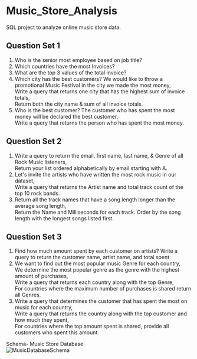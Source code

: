# Music_Store_Analysis
SQL project to analyze online music store data.

## Question Set 1
1. Who is the senior most employee based on job title?
2. Which countries have the most Invoices?
3. What are the top 3 values of the total invoice?
4. Which city has the best customers? We would like to throw a promotional Music Festival in the city we made the most money, \
   Write a query that returns one city that has the highest sum of invoice totals, \
   Return both the city name & sum of all invoice totals.
6. Who is the best customer? The customer who has spent the most money will be declared the best customer, \
   Write a query that returns the person who has spent the most money.


## Question Set 2
1. Write a query to return the email, first name, last name, & Genre of all Rock Music listeners, \
   Return your list ordered alphabetically by email starting with A.
2. Let's invite the artists who have written the most rock music in our dataset, \
   Write a query that returns the Artist name and total track count of the top 10 rock bands.
3. Return all the track names that have a song length longer than the average song length, \
   Return the Name and Milliseconds for each track. Order by the song length with the longest songs listed first.


## Question Set 3
1. Find how much amount spent by each customer on artists? Write a query to return the customer name, artist name, and total spent
2. We want to find out the most popular music Genre for each country, \
   We determine the most popular genre as the genre with the highest amount of purchases, \
   Write a query that returns each country along with the top Genre, \
   For countries where the maximum number of purchases is shared return all Genres.
4. Write a query that determines the customer that has spent the most on music for each country, \
   Write a query that returns the country along with the top customer and how much they spent, \
   For countries where the top amount spent is shared, provide all customers who spent this amount.


Schema- Music Store Database  
![MusicDatabaseSchema](https://user-images.githubusercontent.com/112153548/213707717-bfc9f479-52d9-407b-99e1-e94db7ae10a3.png)
